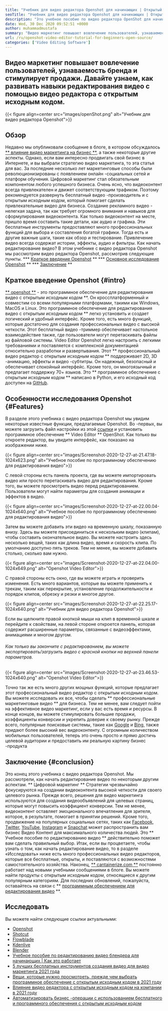 ```yaml
---
title: "Учебник для видео редактора Openshot для начинающих | Открытый источник" 
seoTitle: "Учебник для видео редактора Openshot для начинающих | Открытый источник" 
description: "Это учебное пособие по видео редактора OpenShot для начинающих, чтобы начать редактирование видео. Это модный видео редактор, который предлагает такие функции, как 3D -анимация и многое другое." 
date: Wed, 30 Dec 2020 09:52:51 +0000
author: muhammadmustafa
summary: "Видео маркетинг повышает вовлечение пользователей, узнаваемость бренда и стимулирует продажи. Давайте узнаем, как развивать навыки редактирования видео с помощью видео редактора с открытым исходным кодом." 
url: /ru/openshot-video-editor-tutorial-for-beginners-open-source/
categories: ['Video Editing Software']
---
```


## Видео маркетинг повышает вовлечение пользователей, узнаваемость бренда и стимулирует продажи. Давайте узнаем, как развивать навыки редактирования видео с помощью видео редактора с открытым исходным кодом.

{{< figure align=center src="images/openShot.png" alt="Учебник для видео редактора Openshot">}}


## Обзор
Недавно мы опубликовали сообщение в блоге, в котором обсуждалось [** влияние видео маркетинга на бизнес **][1], а также некоторые другие аспекты. Однако, если вам интересно продвигать свой бизнес в Интернете, и вы выбрали стратегию видео маркетинга, то эта статья для вас. За последние несколько лет маркетинговые способы были революционизированы с появлением онлайн -социальных сетей и платформ обучения. Цифровой маркетинг стал обязательным компонентом любого успешного бизнеса. Очень ясно, что видеоконтент всегда привлекателен и движет соответствующим трафиком. Поэтому рекомендуется развернуть бесплатный видео -производитель и с открытым исходным кодом, который помогает сделать привлекательные видео для бизнеса.
Создание рекламного видео - нелегкая задача, так как требует огромного внимания и навыков для сформулирования видеоконтента. Как только видеоконтент на месте, пришло время составить такие детали, как аудио и графика. Эти бесплатные инструменты предоставляют много профессиональных функций для выбора и составления богатой графики. Тогда есть и другие важные шаги, такие как обзор и тестирование. Привлечение видео всегда содержат истории, эффекты, аудио и фильтры. Как начать редактирование видео? В этом учебнике с видео редактора Openshot мы рассмотрим видео редактора Openshot, рассмотрив следующие пункты.
  *** [Краткое введение Openshot][2] **
  *** [Основное исследование Openshot][3] **
  *** [Заключение][4] **

## Краткое введение Openshot {#intro}
[** openshot **][5] - это программное обеспечение для редактирования видео с открытым исходным кодом **. Он кроссплатформенный и совместим со всеми популярными платформами, такими как Windows, MacOS и Linux. Это программное обеспечение для редактирования видео с открытым исходным кодом ** легко установить и создает логический и удобный интерфейс. Кроме того, есть много функций, которые достаточно для создания профессиональных видео с высокой четкости. Этот бесплатный видео -триммер обеспечивает настольное взаимодействие также, где пользователи могут перетаскивать файлы из файловой системы. Video Editor Openshot легко настроить с легкими требованиями и поставляется с комплексной документацией относительно разработки и развертывания.
Этот ** профессиональный видео редактор с открытым исходным кодом ** поддерживает 2D, 3D -анимацию, эффекты и видео -субтитры. Он надежный, безопасный и обеспечивает спокойный интерфейс. Кроме того, он многоязычный и предлагает поддержку 70+ языков. Это ** программное обеспечение с открытым исходным кодом ** написано в Python, и его исходный код доступен на [GitHub][6].

## Особенности исследования Openshot {#Features}
В разделе этого учебника с видео редактора Openshot мы увидим некоторые известные функции, предлагаемые Openshot. Во -первых, вы можете загрузить файл настройки из этой [ссылки][7] и установить программное обеспечение ** Video Editor ** OpenShot.
Как только вы откроете редактор, вы увидите интерфейс, как показано на изображении ниже.

{{< figure align=center src="images/Screenshot-2020-12-27-at-21.47.18-1024x623.png" alt="Учебное пособие по программному обеспечению для редактирования видео">}}

С левой стороны есть панель проекта, где вы можете импортировать видео или просто перетаскивать видео для редактирования. Кроме того, вы можете просмотреть видео перед редактированием. Пользователи могут найти параметры для создания анимации и эффектов в видео.

{{< figure align=center src="images/Screenshot-2020-12-27-at-22.00.04-1024x640.png" alt="Учебное пособие по программному обеспечению для редактирования видео">}}

Затем вы можете добавить эти видео на временную шкалу, показанную внизу. Здесь вы можете присоединиться к нескольким видео (клипам), чтобы составить окончательное видео. Вы можете настроить здесь несколько вещей, таких как длина видео, время и скорость клипа. По умолчанию доступно пять треков. Тем не менее, вы можете добавить столько, сколько вам нужно.

{{< figure align=center src="images/Screenshot-2020-12-27-at-22.04.00-1024x649.png" alt="Openshot Video Editor">}}

С правой стороны есть окно, где вы можете играть и проверить изменения. Есть много вариантов, которые вы можете применить к трекам, таким как перекрытие, установление продолжительности и порядок клипов, обрезку и резки и многое другое.

{{< figure align=center src="images/Screenshot-2020-12-27-at-22.25.17-1024x640.png" alt="Учебник для видео редактора Openshot">}}

Если вы щелкните правой кнопкой мыши на клип в временной шкале и перейдите к свойствам, на левой стороне откроется панель, которая содержит расширенные параметры, связанные с видеоэффектами, анимациями и многом другом.

###### Как только вы закончите с редактированием, вы можете экспортировать/загрузить видео с красной кнопки на верхней панели параметров.

{{< figure align=center src="images/Screenshot-2020-12-27-at-23.46.53-1024x640.png" alt="Openshot Video Editor">}}

Точно так же есть много других мощных функций, которые предлагает этот профессиональный видео редактор с открытым исходным кодом. Вы можете исследовать их все, чтобы сделать ** профессиональные маркетинговые видео ** для бизнеса. Тем не менее, вам следует пойти на эффективное видео маркетинг, если у вас есть время и ресурсы. В конце концов, вы можете стимулировать большие продажи, коэффициенты конверсии и укрепить доверие к своему рынку. Прежде всего, популярные поисковые системы, такие как [Google][8] и [Bing][9], также придают более высокий вес видеоконтенту. С огромным количеством мобильных пользователей, теперь это очень просто и прямо достичь целевой аудитории и предоставить им реальную картину бизнес -продукта

## Заключение {#conclusion}
Это конец этого учебника с видео редактора Openshot. Мы рассмотрели, как начать редактирование видео по некоторым другим аспектам. ** Цифровой маркетинг ** Стратегии чрезвычайно фокусируются на создании видеоконтента высокой четкости для своего целевого рынка. Прежде всего, решения для видео маркетинга используются для создания видеообъявлений для целевых страниц, которые могут повысить коэффициент конверсии. Тем не менее, видеоконтент оставляет эмоционального впечатления для зрителя, которое, в результате, помогает в принятии решений. Кроме того, продвижение на популярных социальных сетях, таких как [Facebook][10], [Twitter][11], [YouTube][12], [Instagram][13] и [Snapchat][14] может распространить вам бизнес Видео Контент для максимального количества людей. Это ** Учебное пособие по редактированию видео ** действительно поможет вам сделать правильный выбор. Итак, если вы процветаете, чтобы узнать о том, как начать редактирование видео, то в разделе «Исследовать» ниже есть много профессиональных видео редакторов, которые все бесплатные, открыты, и поставляются с возможностями самостоятельного хозяйства.
Наконец, [** cantainerize.com **][15] постоянно работает над новыми учебными сообщениями в блоге. Вы можете найти продукты с открытым исходным кодом, относящиеся к другим популярным категориям. Для последних обновлений, пожалуйста, оставайтесь на связи с ** [программным обеспечением для редактирования видео][16] **.

## Исследовать
Вы можете найти следующие ссылки актуальными:
  * [Openshot][5]
  * [Shotcut][17]
  * [Flowblade][18]
  * [Kdenlive][19]
  * [Blender][20]
  * [Учебное пособие по редактированию видео блендера для начинающих | Как это работает][21]
  * [5 лучших бесплатных инструментов создания видео для видео маркетинга 2021 года][22]
  * [Вещи, которые нужно просмотреть, прежде чем выбрать программное обеспечение с открытым исходным кодом в 2021 году][23]
  * [Влияние видео редактора с открытым исходным кодом на компании в 2021 году][1]
  * [Автоматизировать бизнес -операции с использованием бесплатного и программного обеспечения с открытым исходным кодом][24]

  
[1]: https://blog.containerize.com/video-editing-software/how-video-editing-software-improves-business-video-marketing/
[2]: #intro
[3]: #features
[4]: #Conclusion
[5]: https://products.containerize.com/video-editing-software/openshot
[6]: https://github.com/OpenShot/openshot-qt
[7]: https://www.openshot.org/download/
[8]: https://www.google.com/
[9]: https://www.bing.com/
[10]: https://www.facebook.com/
[11]: https://twitter.com/home
[12]: https://www.youtube.com/
[13]: http://instagram.com
[14]: https://www.snapchat.com/
[15]: https://www.containerize.com/
[16]: https://products.containerize.com/video-editing-software
[17]: https://products.containerize.com/video-editing-software/shotcut
[18]: https://products.containerize.com/video-editing-software/flowblade
[19]: https://products.containerize.com/video-editing-software/kdenlive
[20]: https://products.containerize.com/video-editing-software/blender
[21]: https://blog.containerize.com/video-editing-software/blender-video-editing-tutorial-for-beginners/
[22]: https://blog.containerize.com/video-editing-software/top-5-open-source-video-editor-software-for-video-marketing/
[23]: https://blog.containerize.com/cmdb-software/things-to-review-before-opting-open-source-software-in-2021/
[24]: https://blog.containerize.com/blogging/automate-business-operations-using-open-source-software/
